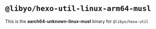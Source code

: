 # `@libyo/hexo-util-linux-arm64-musl`

This is the **aarch64-unknown-linux-musl** binary for `@libyo/hexo-util`
